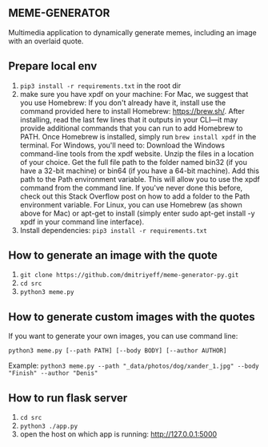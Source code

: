 ## MEME-GENERATOR
Multimedia application to dynamically generate memes, including an image with an overlaid quote.

## Prepare local env
1. `pip3 install -r requirements.txt` in the root dir
2. make sure you have xpdf on your machine:
	For Mac, we suggest that you use Homebrew:
	If you don't already have it, install use the command provided here to install Homebrew: https://brew.sh/. After installing, read the last few lines that it outputs in your CLI—it may provide additional commands that you can run to add Homebrew to PATH.
	Once Homebrew is installed, simply run `brew install xpdf` in the terminal.
	For Windows, you'll need to:
	Download the Windows command-line tools from the xpdf website.
	Unzip the files in a location of your choice.
	Get the full file path to the folder named bin32 (if you have a 32-bit machine) or bin64 (if you have a 64-bit machine).
	Add this path to the Path environment variable. This will allow you to use the xpdf command from the command line. If you've never done this before, check out this Stack Overflow post on how to add a folder to the Path environment variable.
	For Linux, you can use Homebrew (as shown above for Mac) or apt-get to install (simply enter sudo apt-get install -y xpdf in your command line interface).
3.  Install dependencies: `pip3 install -r requirements.txt`


## How to generate an image with the quote
1. `git clone https://github.com/dmitriyeff/meme-generator-py.git`
2. `cd src`
3. `python3 meme.py`

## How to generate custom images with the quotes
If you want to generate your own images, you can use command line:

`python3 meme.py [--path PATH] [--body BODY] [--author AUTHOR]`

Example: `python3 meme.py --path "_data/photos/dog/xander_1.jpg" --body "Finish" --author "Denis"`

## How to run flask server
1. `cd src`
2. `python3 ./app.py `
3. open the host on which app is running: http://127.0.0.1:5000

